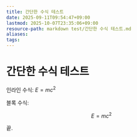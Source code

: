 ```yaml
---
title: 간단한 수식 테스트
date: 2025-09-11T09:54:47+09:00
lastmod: 2025-10-07T23:35:06+09:00
resource-path: markdown test/간단한 수식 테스트.md
aliases: 
tags: 
---
```

# 간단한 수식 테스트

인라인 수식: $E = mc^2$

블록 수식:

$$
E = mc^2
$$

끝.
